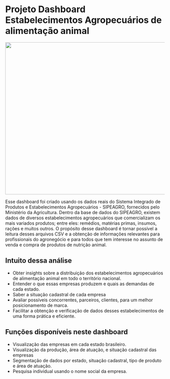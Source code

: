 # Projeto Dashboard Estabelecimentos Agropecuários de alimentação animal
<p align="center">
  <img width="800" height="480" src="https://i.ibb.co/hVwD1S5/agrodashboard.jpg">
</p>
Esse dashboard foi criado usando os dados reais do Sistema Integrado de Produtos e Estabelecimentos Agropecuários - SIPEAGRO, fornecidos pelo Ministério da Agricultura.
Dentro da base de dados do SIPEAGRO, existem dados de diversos estabelecimentos agropecuários que comercializam os mais variados produtos; entre eles: remédios, matérias primas, insumos, rações e muitos outros.
O propósito desse dashboard é tornar possível a leitura desses arquivos CSV e a obtenção de informações relevantes para profissionais do agronegócio e para todos que tem interesse no assunto de venda e compra de produtos de nutrição animal.  
  
## Intuito dessa análise
  * Obter insights sobre a distribuição dos estabelecimentos agropecuários de alimentação animal em todo o território nacional.
  * Entender o que essas empresas produzem e quais as demandas de cada estado.
  * Saber a situação cadastral de cada empresa
  * Avaliar possíveis concorrentes, parceiros, clientes, para um melhor posicionamento de marca.
  * Facilitar a obtenção e verificação de dados desses estabelecimentos de uma forma prática e eficiente.
    
## Funções disponíveis neste dashboard
   * Visualização das empresas em cada estado brasileiro.
   * Visualização da produção, área de atuação, e situação cadastral das empresas
   * Segmentação de dados por estado, situação cadastral, tipo de produto e área de atuação.
   * Pesquisa individual usando o nome social da empresa.




  
